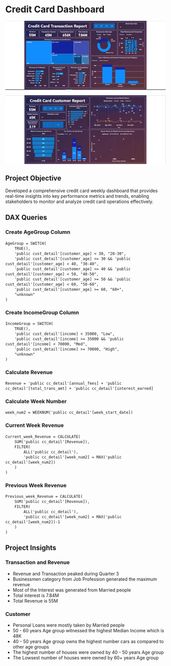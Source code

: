 # **Credit Card Dashboard**

![](https://github.com/sirajsaifi/Credit-Card-Report/blob/main/Sheet1.png)

![](https://github.com/sirajsaifi/Credit-Card-Report/blob/main/Sheet2.png)

## **Project Objective**
Developed a comprehensive credit card weekly dashboard that provides real-time insights into key performance metrics and trends, enabling stakeholders to monitor and analyze credit card operations effectively.

## **DAX Queries**

### **Create AgeGroup Column**
```dax
AgeGroup = SWITCH(
    TRUE(),
    'public cust_detail'[customer_age] < 30, "20-30",
    'public cust_detail'[customer_age] >= 30 && 'public cust_detail'[customer_age] < 40, "30-40",
    'public cust_detail'[customer_age] >= 40 && 'public cust_detail'[customer_age] < 50, "40-50",
    'public cust_detail'[customer_age] >= 50 && 'public cust_detail'[customer_age] < 60, "50-60",
    'public cust_detail'[customer_age] >= 60, "60+",
    "unknown"
)
```

### **Create IncomeGroup Column**
```dax
IncomeGroup = SWITCH(
    TRUE(), 
    'public cust_detail'[income] < 35000, "Low",
    'public cust_detail'[income] >= 35000 && 'public cust_detail'[income] < 70000, "Med",
    'public cust_detail'[income] >= 70000, "High",
    "unknown"
)
```

### **Calculate Revenue**
```dax
Revenue = 'public cc_detail'[annual_fees] + 'public cc_detail'[total_trans_amt] + 'public cc_detail'[interest_earned]
```

### **Calculate Week Number**
```dax
week_num2 = WEEKNUM('public cc_detail'[week_start_date])
```

### **Current Week Revenue**
```dax
Current_week_Revenue = CALCULATE(
    SUM('public cc_detail'[Revenue]),
    FILTER(
        ALL('public cc_detail'),
        'public cc_detail'[week_num2] = MAX('public cc_detail'[week_num2])
    )
)
```

### **Previous Week Revenue**
```dax
Previous_week_Revenue = CALCULATE(
    SUM('public cc_detail'[Revenue]),
    FILTER(
        ALL('public cc_detail'),
        'public cc_detail'[week_num2] = MAX('public cc_detail'[week_num2])-1
    )
)
```

## **Project Insights**

### **Transaction and Revenue**
- Revenue and Transaction peaked during Quarter 3
- Businessmen category from Job Profession generated the maximum revenue
- Most of the Interest was generated from Married people
- Total interest is 7.84M
- Total Revenue is 55M

### **Customer**
- Personal Loans were mostly taken by Married people
- 50 - 60 years Age group witnessed the highest Median Income which is 48K
- 40 - 50 years Age group owns the highest number cars as compared to other age groups
- The highest number of houses were owned by 40 - 50 years Age group
- The Lowsest number of houses were owned by 60+ years Age group
